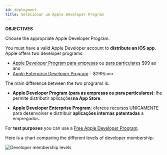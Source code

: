 ```yaml
---
id: deployment
title: Selecionar um Apple Developer Program
---
```


<div class = "objectives"> 

**OBJECTIVES**

Choose the appropriate Apple Developer Program.</div> 

You must have a valid Apple Developer account to **distribute an iOS app**. Apple offers two developer programs:

* [Apple Developer Program para empresas](register-apple-developer-program-organization.html) ou [para particulares](register-apple-developer-program-individual.html) $99 ao ano 
* [Apple Enterprise Developer Program](register-apple-developer-enterprise-program.html) – $299/ano

The main difference between the two programs is:

* **Apple Developer Program (para as empresas ou para particulares)**: lhe permite distributir aplicações**na App Store**.

* **Apple Developer Enterprise Program**: oferece recursos UNICAMENTE para desenvolver e distribuir **aplicações internas patentadas** a empregados.

For **test purposes** you can use a [Free Apple Developer Program](free-developer-account.html).

Here is a chart comparing the different levels of developer membership:

![Developer membership levels](assets/en/test-build/FreeTestingAppleDeveloperAccount.png)